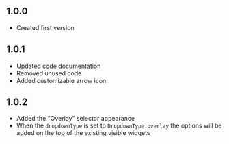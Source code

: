 ## 1.0.0

- Created first version

## 1.0.1

- Updated code documentation
- Removed unused code
- Added customizable arrow icon

## 1.0.2

- Added the "Overlay" selector appearance
- When the `dropdownType` is set to `DropdownType.overlay` the options will be added on the top of the existing visible widgets
